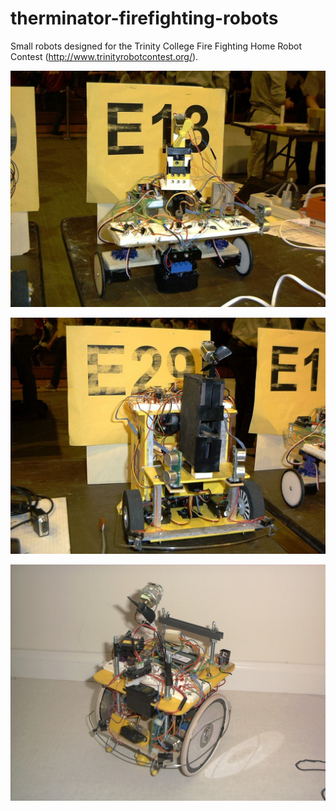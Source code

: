 # therminator-firefighting-robots
Small robots designed for the Trinity College Fire Fighting Home Robot Contest (http://www.trinityrobotcontest.org/).

![Therminator 1 Robot](https://github.com/RyanDellana/therminator-firefighting-robots/blob/master/Therminator1.jpg)

![Therminator 2 Robot](https://github.com/RyanDellana/therminator-firefighting-robots/blob/master/Therminator2.jpg)

![Therminator 3 Robot](https://github.com/RyanDellana/therminator-firefighting-robots/blob/master/Therminator3.jpg)

